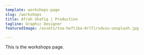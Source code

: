 ```yaml
---
template: workshops-page
slug: /workshops
title: Afrah Shafiq | Production
tagline: Graphic Designer
featuredImage: /assets/toa-heftiba-0rlfirsdvzu-unsplash.jpg

---
```

This is the workshops page.